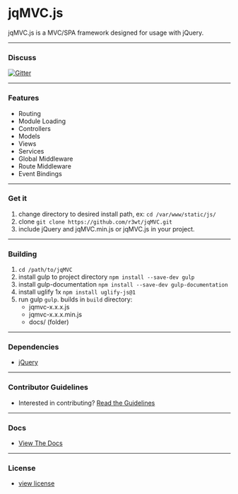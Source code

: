 # jqMVC.js

jqMVC.js is a MVC/SPA framework designed for usage with jQuery.


---
### Discuss

[![Gitter](https://badges.gitter.im/Join%20Chat.svg)](https://gitter.im/r3wt/jqMVC?utm_source=badge&utm_medium=badge&utm_campaign=pr-badge)

---
### Features

* Routing
* Module Loading
* Controllers
* Models
* Views
* Services
* Global Middleware
* Route Middleware
* Event Bindings

---
### Get it

1. change directory to desired install path, ex: `cd /var/www/static/js/`
2. clone `git clone https://github.com/r3wt/jqMVC.git`
3. include jQuery and jqMVC.min.js or jqMVC.js in your project.

---
### Building
1. `cd /path/to/jqMVC`
2. install gulp to project directory `npm install --save-dev gulp`
3. install gulp-documentation `npm install --save-dev gulp-documentation`
4. install uglify 1x `npm install uglify-js@1`
5. run gulp `gulp`. builds in `build` directory:
	- jqmvc-x.x.x.js
	- jqmvc-x.x.x.min.js
	- docs/ (folder)

---
### Dependencies

* [jQuery](https://code.jquery.com/)

---
### Contributor Guidelines

* Interested in contributing? [Read the Guidelines](https://github.com/r3wt/jqMVC/blob/master/CONTRIBUTING.md)

---
### Docs 

* [View The Docs](http://jqmvc.openex.info/build/docs/index.html)

---
### License

* [view license](https://github.com/r3wt/jqMVC/blob/master/LICENSE)